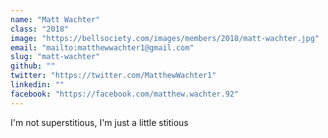 ```yaml
---
name: "Matt Wachter"
class: "2018"
image: "https://bellsociety.com/images/members/2018/matt-wachter.jpg"
email: "mailto:matthewwachter1@gmail.com"
slug: "matt-wachter"
github: ""
twitter: "https://twitter.com/MatthewWachter1"
linkedin: ""
facebook: "https://facebook.com/matthew.wachter.92"
---
```

I'm not superstitious, I'm just a little stitious